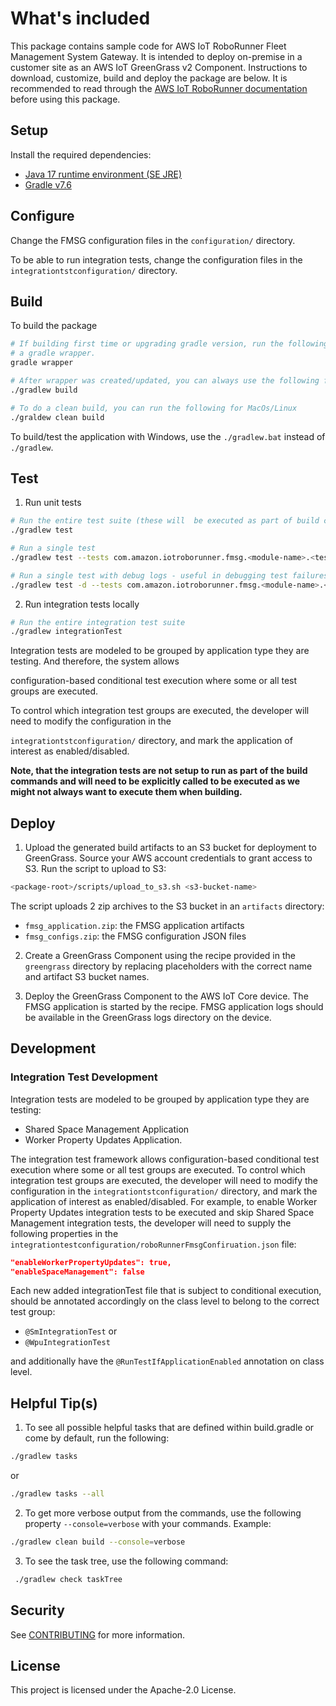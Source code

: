 # What's included

This package contains sample code for AWS IoT RoboRunner Fleet Management System Gateway. It is intended to deploy on-premise in a customer site as an AWS IoT GreenGrass v2 Component. Instructions to download, customize, build and deploy the package are below. It is recommended to read through the [AWS IoT RoboRunner documentation](https://docs.aws.amazon.com/iotroborunner/latest/dev/iotroborunner-welcome.html) before using this package.

## Setup

Install the required dependencies:

- [Java 17 runtime environment (SE JRE)](https://www.oracle.com/java/technologies/javase/jdk17-archive-downloads.html)
- [Gradle v7.6](https://gradle.org/releases/)

## Configure

Change the FMSG configuration files in the `configuration/` directory.

To be able to run integration tests, change the configuration files in the `integrationtstconfiguration/` directory.

## Build

To build the package

```bash
# If building first time or upgrading gradle version, run the following to create
# a gradle wrapper.
gradle wrapper

# After wrapper was created/updated, you can always use the following for MacOs/Linux
./gradlew build

# To do a clean build, you can run the following for MacOs/Linux
./graldew clean build
```
To build/test the application with Windows, use the `./gradlew.bat` instead of `./gradlew`.

## Test
1. Run unit tests

```bash
# Run the entire test suite (these will  be executed as part of build commands as well)
./gradlew test

# Run a single test
./gradlew test --tests com.amazon.iotroborunner.fmsg.<module-name>.<test-class-name>

# Run a single test with debug logs - useful in debugging test failures
./gradlew test -d --tests com.amazon.iotroborunner.fmsg.<module-name>.<test-class-name>
```

2. Run integration tests locally

```bash
# Run the entire integration test suite
./gradlew integrationTest
```

Integration tests are modeled to be grouped by application type they are testing. And therefore, the system allows

configuration-based conditional test execution where some or all test groups are executed.

To control which integration test groups are executed, the developer will need to modify the configuration in the

`integrationtstconfiguration/` directory, and mark the application of interest as enabled/disabled.


**Note, that the integration tests are not setup to run as part of the build commands
and will need to be explicitly called to be executed as we might not always want to
execute them when building.**


## Deploy

1. Upload the generated build artifacts to an S3 bucket for deployment to GreenGrass. Source your AWS account credentials to grant access to S3. Run the script to upload to S3:

```bash
<package-root>/scripts/upload_to_s3.sh <s3-bucket-name>
```

The script uploads 2 zip archives to the S3 bucket in an `artifacts` directory:

- `fmsg_application.zip`: the FMSG application artifacts
- `fmsg_configs.zip`: the FMSG configuration JSON files

2. Create a GreenGrass Component using the recipe provided in the `greengrass` directory by replacing placeholders with the correct name and artifact S3 bucket names.

3. Deploy the GreenGrass Component to the AWS IoT Core device. The FMSG application is started by the recipe. FMSG application logs should be available in the GreenGrass logs directory on the device.

## Development

### Integration Test Development
Integration tests are modeled to be grouped by application type they are testing:
- Shared Space Management Application
- Worker Property Updates Application.

The integration test framework allows configuration-based conditional test execution where some or all test groups are executed.
To control which integration test groups are executed, the developer will need to modify the configuration in the
`integrationtstconfiguration/` directory, and mark the application of interest as enabled/disabled. For example,
to enable Worker Property Updates integration tests to be executed and skip Shared Space Management integration tests,
the developer will need to supply the following properties in the
`integrationtestconfiguration/roboRunnerFmsgConfiruation.json` file:
```json
"enableWorkerPropertyUpdates": true,
"enableSpaceManagement": false
```
Each new added integrationTest file that is subject to conditional execution, should be annotated accordingly
on the class level to belong to the correct test group:
- `@SmIntegrationTest` or
- `@WpuIntegrationTest`

and additionally have the `@RunTestIfApplicationEnabled` annotation on class level.

## Helpful Tip(s)
1. To see all possible helpful tasks that are defined within build.gradle or come by default,
   run the following:
```bash
./gradlew tasks
```
or
```bash
./gradlew tasks --all
```

2. To get more verbose output from the commands, use the following property `--console=verbose` with your commands.
   Example:
```bash
./gradlew clean build --console=verbose
```

3. To see the task tree, use the following command:
```bash
 ./gradlew check taskTree
```

## Security

See [CONTRIBUTING](CONTRIBUTING.md#security-issue-notifications) for more information.

## License

This project is licensed under the Apache-2.0 License.
